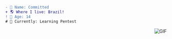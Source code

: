 ```diff
- 📝 Name: Committed
+ 🌎 Where I live: Brazil!
! 🧠 Age: 14
# 🧪 Currently: Learning Pentest
```
<img align="right" alt="GIF" src="https://camo.githubusercontent.com/862c505a4b8201f91ad5ed16f09f934b86c929305b37078c464e92f9d450a96c/68747470733a2f2f6d656469612e646973636f72646170702e6e65742f6174746163686d656e74732f3739343139393837323932373433323730362f3830353535383630363136353833353738362f77616c6c70617065722e6a70673f77696474683d373536266865696768743d343733"/>

<!--
**SystemsFrozen/SystemsFrozen** is a ✨ _special_ ✨ repository because its `README.md` (this file) appears on your GitHub profile.

